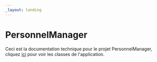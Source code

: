```yaml
---
_layout: landing
---
```


# PersonnelManager

Ceci est la documentation technique pour le projet PersonnelManager, cliquez [ici](api/PersonnelManager.BddManager.html) pour voir les classes de l'application.
